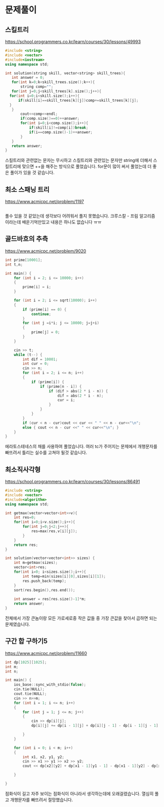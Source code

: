 ﻿
# 문제풀이
## 스킬트리

https://school.programmers.co.kr/learn/courses/30/lessons/49993
 ```c++
#include <string>
#include <vector>
#include<iostream>
using namespace std;

int solution(string skill, vector<string> skill_trees){
    int answer = 0;
    for(int k=0;k<skill_trees.size();k++){
        string comp="";
    for(int j=0;j<skill_trees[k].size();j++){
   for(int i=0;i<skill.size();i++){
       if(skill[i]==skill_trees[k][j])comp+=skill_trees[k][j];   
   } 
    }
        cout<<comp<<endl;
        if(comp.size()==0)++answer;
        for(int i=0;i<comp.size();i++){
            if(skill[i]!=comp[i])break;
            if(i==comp.size()-1)++answer;
        }
    }
    return answer;
}
 ```
스킬트리와 관련없는 문자는 무시하고 스킬트리와 관련있는 문자만 string에 더해서 스킬트리에 맞으면 ++을 해주는 방식으로 풀었습니다. for문이 많이 써서 풀었는데 더 좋은 풀이가 있을 것 같습니다.


##  최소 스패닝 트리
https://www.acmicpc.net/problem/1197
```c++

```
풀수 있을 것 같았는데 생각보다 어려워서 풀지 못했습니다. 크루스칼 - 프림 알고리즘이라는데 배운기억만있고 내용은 하나도 없습니다 ㅠㅠ

## 골드바흐의 추측


https://www.acmicpc.net/problem/9020
```c++
int prime[10001];
int t,n;

int main() {
	for (int i = 2; i <= 10000; i++)
	{
		prime[i] = i;
	}

	for (int i = 2; i <= sqrt(10000); i++)
	{
		if (prime[i] == 0) {
			continue;
		}
		for (int j =i*i; j <= 10000; j=j+i)
		{
			prime[j] = 0;
		}
	}

	cin >> t;
	while (t--) {
		int dif = 10001;
		int cur = 0;
		cin >> n;
		for (int i = 2; i <= n; i++)
		{
			if (prime[i]) {
				if (prime[n - i]) {
					if (dif > abs(2 * i - n)) {
						dif = abs(2 * i - n);
						cur = i;
					}
				}
			}
		}
		if (cur < n - cur)cout << cur << " " << n - cur<<"\n";
		else { cout << n - cur <<" " << cur<<"\n"; }
	}
}
```
에라토스테네스의 채를 사용하여 풀었습니다. 여러 tc가 주어지는 문제에서 개행문자를 빠뜨려서 틀리는 실수를 고쳐야 될것 같습니다.


## 최소직사각형



https://school.programmers.co.kr/learn/courses/30/lessons/86491
```c++
#include <string>
#include <vector>
#include<algorithm>
using namespace std;

int getmax(vector<vector<int>>v){
    int res=0;
    for(int i=0;i<v.size();i++){
        for(int j=0;j<2;j++){
            res=max(res,v[i][j]);
        }
    }
    return res;
}

int solution(vector<vector<int>> sizes) {
    int m=getmax(sizes);
    vector<int>res;
    for(int i=0; i<sizes.size();i++){
        int temp=min(sizes[i][0],sizes[i][1]);
        res.push_back(temp);
    }
    sort(res.begin(),res.end());
    
    int answer = res[res.size()-1]*m;
    return answer;
}
```
전체에서 가장 큰놈이랑 모든 가로세로중 작은 값들 중 가장 큰값을 찾아서 곱하면 되는 문제였습니다.

## 구간 합 구하기5


https://www.acmicpc.net/problem/11660
```c++
int dp[1025][1025];
int m;
int n;

int main() {
	ios_base::sync_with_stdio(false);
	cin.tie(NULL);
	cout.tie(NULL);
	cin >> n>>m;
	for (int i = 1; i <= n; i++)
	{
		for (int j = 1; j <= n; j++)
		{
			cin >> dp[i][j];
			dp[i][j] += dp[i - 1][j] + dp[i][j - 1] - dp[i - 1][j - 1];

		}
	}

	for (int i = 0; i < m; i++)
	{
		int x1, x2, y1, y2;
		cin >> x1 >> y1 >> x2 >> y2;
		cout << dp[x2][y2] + dp[x1 - 1][y1 - 1] - dp[x1 - 1][y2] - dp[x2][y1 - 1] <<"\n";

	}

}
```
점화식이 길고 자주 보이는 점화식이 아니라서 생각하는데에 오래걸렸습니다. 열심히 풀고 개행문자를 빠뜨려서 절망했습니다.
